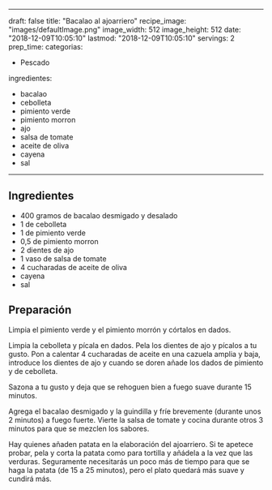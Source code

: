
---
draft: false
title: "Bacalao al ajoarriero"
recipe_image: "images/defaultImage.png"
image_width: 512
image_height: 512
date: "2018-12-09T10:05:10"
lastmod: "2018-12-09T10:05:10"
servings: 2
prep_time: 
categorias:
  - Pescado

ingredientes:
  - bacalao
  - cebolleta
  - pimiento verde
  - pimiento morron
  - ajo
  - salsa de tomate
  - aceite de oliva
  - cayena
  - sal
---

## Ingredientes
- 400 gramos de bacalao desmigado y desalado
- 1  de cebolleta
- 1  de pimiento verde
- 0,5  de pimiento morron
- 2 dientes de ajo
- 1 vaso de salsa de tomate
- 4 cucharadas de aceite de oliva
- cayena
- sal

## Preparación
Limpia el pimiento verde y el pimiento morrón y córtalos en dados.

Limpia la cebolleta y pícala en dados. Pela los dientes de ajo y pícalos a tu gusto. Pon a calentar 4 cucharadas de aceite en una cazuela amplia y baja, introduce los dientes de ajo y cuando se doren añade los dados de pimiento y de cebolleta.

Sazona a tu gusto y deja que se rehoguen bien a fuego suave durante 15 minutos.

Agrega el bacalao desmigado y la guindilla y fríe brevemente (durante unos 2 minutos) a fuego fuerte. Vierte la salsa de tomate y cocina durante otros 3 minutos para que se mezclen los sabores.

Hay quienes añaden patata en la elaboración del ajoarriero. Si te apetece probar, pela y corta la patata como para tortilla y añádela a la vez que las verduras. Seguramente necesitarás un poco más de tiempo para que se haga la patata (de 15 a 25 minutos), pero el plato quedará más suave y cundirá más.


